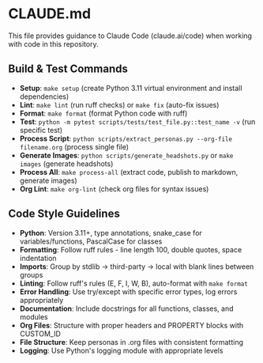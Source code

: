 # CLAUDE.md

This file provides guidance to Claude Code (claude.ai/code) when working with code in this repository.

## Build & Test Commands
- **Setup**: `make setup` (create Python 3.11 virtual environment and install dependencies)
- **Lint**: `make lint` (run ruff checks) or `make fix` (auto-fix issues) 
- **Format**: `make format` (format Python code with ruff)
- **Test**: `python -m pytest scripts/tests/test_file.py::test_name -v` (run specific test)
- **Process Script**: `python scripts/extract_personas.py --org-file filename.org` (process single file)
- **Generate Images**: `python scripts/generate_headshots.py` or `make images` (generate headshots)
- **Process All**: `make process-all` (extract code, publish to markdown, generate images)
- **Org Lint**: `make org-lint` (check org files for syntax issues)

## Code Style Guidelines
- **Python**: Version 3.11+, type annotations, snake_case for variables/functions, PascalCase for classes
- **Formatting**: Follow ruff rules - line length 100, double quotes, space indentation
- **Imports**: Group by stdlib → third-party → local with blank lines between groups
- **Linting**: Follow ruff's rules (E, F, I, W, B), auto-format with `make format`
- **Error Handling**: Use try/except with specific error types, log errors appropriately
- **Documentation**: Include docstrings for all functions, classes, and modules
- **Org Files**: Structure with proper headers and PROPERTY blocks with CUSTOM_ID
- **File Structure**: Keep personas in .org files with consistent formatting
- **Logging**: Use Python's logging module with appropriate levels